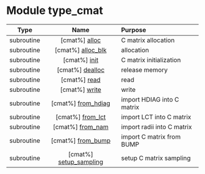 # Module type_cmat

| Type | Name | Purpose |
| :--: | :--: | :---------- |
| subroutine | [cmat%] [alloc](https://github.com/benjaminmenetrier/bump-standalone/tree/master/src/type_cmat.F90#L58) | C matrix allocation |
| subroutine | [cmat%] [alloc_blk](https://github.com/benjaminmenetrier/bump-standalone/tree/master/src/type_cmat.F90#L87) | allocation |
| subroutine | [cmat%] [init](https://github.com/benjaminmenetrier/bump-standalone/tree/master/src/type_cmat.F90#L117) | C matrix initialization |
| subroutine | [cmat%] [dealloc](https://github.com/benjaminmenetrier/bump-standalone/tree/master/src/type_cmat.F90#L145) | release memory |
| subroutine | [cmat%] [read](https://github.com/benjaminmenetrier/bump-standalone/tree/master/src/type_cmat.F90#L172) | read |
| subroutine | [cmat%] [write](https://github.com/benjaminmenetrier/bump-standalone/tree/master/src/type_cmat.F90#L266) | write |
| subroutine | [cmat%] [from_hdiag](https://github.com/benjaminmenetrier/bump-standalone/tree/master/src/type_cmat.F90#L346) | import HDIAG into C matrix |
| subroutine | [cmat%] [from_lct](https://github.com/benjaminmenetrier/bump-standalone/tree/master/src/type_cmat.F90#L553) | import LCT into C matrix |
| subroutine | [cmat%] [from_nam](https://github.com/benjaminmenetrier/bump-standalone/tree/master/src/type_cmat.F90#L628) | import radii into C matrix |
| subroutine | [cmat%] [from_bump](https://github.com/benjaminmenetrier/bump-standalone/tree/master/src/type_cmat.F90#L689) | import C matrix from BUMP |
| subroutine | [cmat%] [setup_sampling](https://github.com/benjaminmenetrier/bump-standalone/tree/master/src/type_cmat.F90#L797) | setup C matrix sampling |
